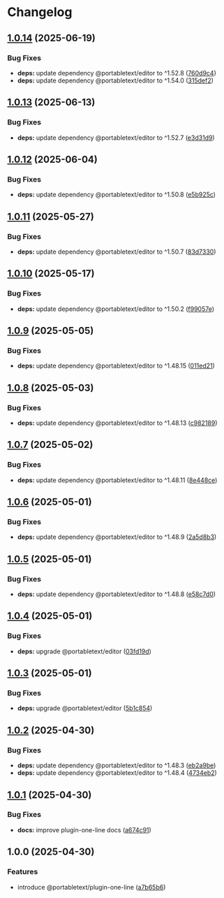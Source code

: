 # Changelog

## [1.0.14](https://github.com/portabletext/plugins/compare/plugin-one-line-v1.0.13...plugin-one-line-v1.0.14) (2025-06-19)


### Bug Fixes

* **deps:** update dependency @portabletext/editor to ^1.52.8 ([760d9c4](https://github.com/portabletext/plugins/commit/760d9c471a69c4465b0e6e3b7fe3c69987f39ab1))
* **deps:** update dependency @portabletext/editor to ^1.54.0 ([315def2](https://github.com/portabletext/plugins/commit/315def2633aa6171012f5faf26ab3f6df96f598d))

## [1.0.13](https://github.com/portabletext/plugins/compare/plugin-one-line-v1.0.12...plugin-one-line-v1.0.13) (2025-06-13)


### Bug Fixes

* **deps:** update dependency @portabletext/editor to ^1.52.7 ([e3d31d9](https://github.com/portabletext/plugins/commit/e3d31d93a5e801c6cd0f1d12d00c789e419d5043))

## [1.0.12](https://github.com/portabletext/plugins/compare/plugin-one-line-v1.0.11...plugin-one-line-v1.0.12) (2025-06-04)


### Bug Fixes

* **deps:** update dependency @portabletext/editor to ^1.50.8 ([e5b925c](https://github.com/portabletext/plugins/commit/e5b925cae8b0ba4eb4f51146f0bfacea5c07d063))

## [1.0.11](https://github.com/portabletext/plugins/compare/plugin-one-line-v1.0.10...plugin-one-line-v1.0.11) (2025-05-27)


### Bug Fixes

* **deps:** update dependency @portabletext/editor to ^1.50.7 ([83d7330](https://github.com/portabletext/plugins/commit/83d7330cb5ce6e69713ce7255412f70f0e2ca321))

## [1.0.10](https://github.com/portabletext/plugins/compare/plugin-one-line-v1.0.9...plugin-one-line-v1.0.10) (2025-05-17)


### Bug Fixes

* **deps:** update dependency @portabletext/editor to ^1.50.2 ([f99057e](https://github.com/portabletext/plugins/commit/f99057e55f6b3f2c4ba54beb268a6d8270a52e48))

## [1.0.9](https://github.com/portabletext/plugins/compare/plugin-one-line-v1.0.8...plugin-one-line-v1.0.9) (2025-05-05)


### Bug Fixes

* **deps:** update dependency @portabletext/editor to ^1.48.15 ([011ed21](https://github.com/portabletext/plugins/commit/011ed21c5e16141543544f612c8c1df797d51014))

## [1.0.8](https://github.com/portabletext/plugins/compare/plugin-one-line-v1.0.7...plugin-one-line-v1.0.8) (2025-05-03)


### Bug Fixes

* **deps:** update dependency @portabletext/editor to ^1.48.13 ([c982189](https://github.com/portabletext/plugins/commit/c982189d0d06e15a4b23b511f7da7b9c854e6d64))

## [1.0.7](https://github.com/portabletext/plugins/compare/plugin-one-line-v1.0.6...plugin-one-line-v1.0.7) (2025-05-02)


### Bug Fixes

* **deps:** update dependency @portabletext/editor to ^1.48.11 ([8e448ce](https://github.com/portabletext/plugins/commit/8e448ce8d898cab85f114c8bbbeea371d8820c0b))

## [1.0.6](https://github.com/portabletext/plugins/compare/plugin-one-line-v1.0.5...plugin-one-line-v1.0.6) (2025-05-01)


### Bug Fixes

* **deps:** update dependency @portabletext/editor to ^1.48.9 ([2a5d8b3](https://github.com/portabletext/plugins/commit/2a5d8b304bcc84a619864f003bb952fc807af327))

## [1.0.5](https://github.com/portabletext/plugins/compare/plugin-one-line-v1.0.4...plugin-one-line-v1.0.5) (2025-05-01)


### Bug Fixes

* **deps:** update dependency @portabletext/editor to ^1.48.8 ([e58c7d0](https://github.com/portabletext/plugins/commit/e58c7d0d7672bd71b3228d25017353099a5cc527))

## [1.0.4](https://github.com/portabletext/plugins/compare/plugin-one-line-v1.0.3...plugin-one-line-v1.0.4) (2025-05-01)


### Bug Fixes

* **deps:** upgrade @portabletext/editor ([03fd19d](https://github.com/portabletext/plugins/commit/03fd19dca833e83ed3c747f217fd54df8cf1af39))

## [1.0.3](https://github.com/portabletext/plugins/compare/plugin-one-line-v1.0.2...plugin-one-line-v1.0.3) (2025-05-01)


### Bug Fixes

* **deps:** upgrade @portabletext/editor ([5b1c854](https://github.com/portabletext/plugins/commit/5b1c8547ef2c18e004682d1dacfd8bfd25483274))

## [1.0.2](https://github.com/portabletext/plugins/compare/plugin-one-line-v1.0.1...plugin-one-line-v1.0.2) (2025-04-30)


### Bug Fixes

* **deps:** update dependency @portabletext/editor to ^1.48.3 ([eb2a9be](https://github.com/portabletext/plugins/commit/eb2a9be7927fc8844406dcef13ce44c4ae32c725))
* **deps:** update dependency @portabletext/editor to ^1.48.4 ([4734eb2](https://github.com/portabletext/plugins/commit/4734eb249021f9f24b6abcbdde717f697f735857))

## [1.0.1](https://github.com/portabletext/plugins/compare/plugin-one-line-v1.0.0...plugin-one-line-v1.0.1) (2025-04-30)


### Bug Fixes

* **docs:** improve plugin-one-line docs ([a674c91](https://github.com/portabletext/plugins/commit/a674c91dd7cc1d15344a0097351dd744412a1016))

## 1.0.0 (2025-04-30)


### Features

* introduce @portabletext/plugin-one-line ([a7b65b6](https://github.com/portabletext/plugins/commit/a7b65b66b80c3c11c1d2374e95936c2422ba7697))
